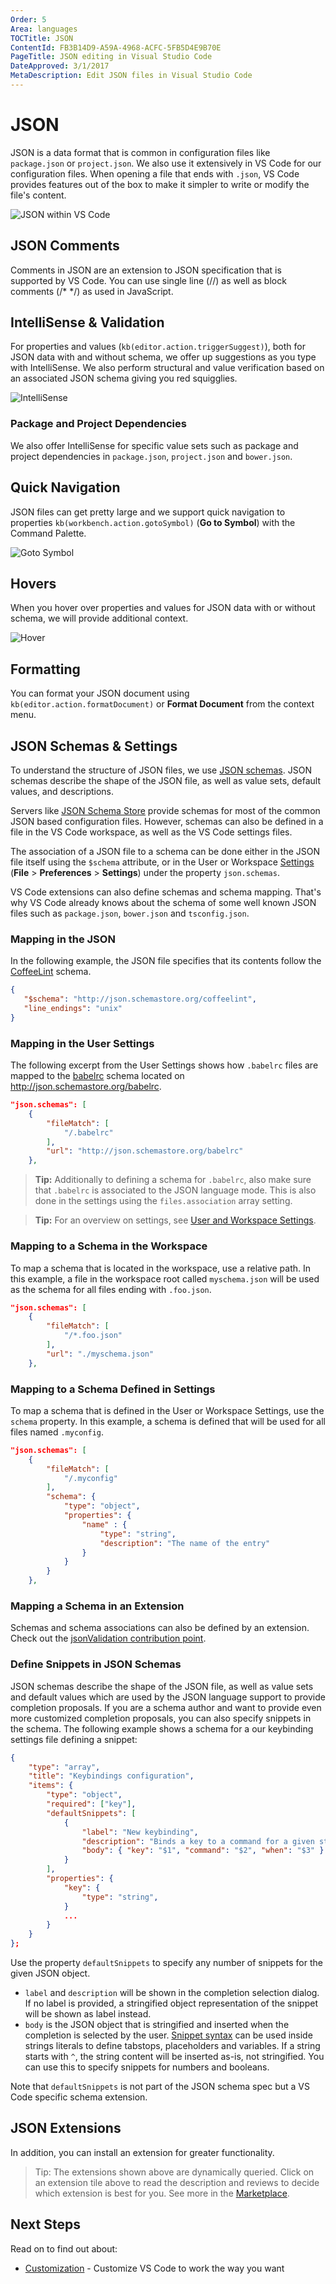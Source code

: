 ```yaml
---
Order: 5
Area: languages
TOCTitle: JSON
ContentId: FB3B14D9-A59A-4968-ACFC-5FB5D4E9B70E
PageTitle: JSON editing in Visual Studio Code
DateApproved: 3/1/2017
MetaDescription: Edit JSON files in Visual Studio Code
---
```


# JSON

JSON is a data format that is common in configuration files like `package.json` or `project.json`. We also use it extensively in VS Code for our configuration files.  When opening a file that ends with `.json`, VS Code provides features out of the box to make it simpler to write or modify the file's content. 

![JSON within VS Code](images/json/json_hero.png)

## JSON Comments

Comments in JSON are an extension to JSON specification that is supported by VS Code. You can use single line (//) as well as block comments (/* */) as used in JavaScript.

## IntelliSense & Validation

For properties and values (`kb(editor.action.triggerSuggest)`), both for JSON data with and without schema, we offer up suggestions as you type with IntelliSense.   We also perform structural and value verification based on an associated JSON schema giving you red squigglies.

![IntelliSense](images/json/intellisense.png)

### Package and Project Dependencies

We also offer IntelliSense for specific value sets such as package and project dependencies in `package.json`, `project.json` and `bower.json`.

## Quick Navigation

JSON files can get pretty large and we support quick navigation to properties `kb(workbench.action.gotoSymbol)` (**Go to Symbol**) with the Command Palette.

![Goto Symbol](images/json/gotosymbol.png)

## Hovers

When you hover over properties and values for JSON data with or without schema, we will provide additional context.

![Hover](images/json/hoverandtoggle.png)


## Formatting

You can format your JSON document using `kb(editor.action.formatDocument)` or **Format Document** from the context menu.

## JSON Schemas & Settings

To understand the structure of JSON files, we use [JSON schemas](http://spacetelescope.github.io/understanding-json-schema/). JSON schemas describe the shape of the JSON file, as well as value sets, default values, and descriptions.

Servers like [JSON Schema Store](http://schemastore.org) provide schemas for most of the common JSON based configuration files. However, schemas can also be defined in a file in the VS Code workspace, as well as the VS Code settings files.

The association of a JSON file to a schema can be done either in the JSON file itself using the `$schema` attribute, or in the User or Workspace [Settings](/docs/customization/userandworkspace.md) (**File** > **Preferences** > **Settings**) under the property `json.schemas`.

VS Code extensions can also define schemas and schema mapping. That's why VS Code already knows about the schema of some well known JSON files such as `package.json`, `bower.json` and `tsconfig.json`.

### Mapping in the JSON

In the following example, the JSON file specifies that its contents follow the [CoffeeLint](http://www.coffeelint.org/) schema.

```json
{
   "$schema": "http://json.schemastore.org/coffeelint",
   "line_endings": "unix"
}
```

### Mapping in the User Settings

The following excerpt from the User Settings shows how `.babelrc` files are mapped to the [babelrc](https://babeljs.io/docs/usage/babelrc) schema located on http://json.schemastore.org/babelrc.

```json
"json.schemas": [
    {
        "fileMatch": [
            "/.babelrc"
        ],
        "url": "http://json.schemastore.org/babelrc"
    },
```

>**Tip:** Additionally to defining a schema for `.babelrc`, also make sure that `.babelrc` is associated to the JSON language mode. This is also done in the settings using the `files.association` array setting.

>**Tip:** For an overview on settings, see [User and Workspace Settings](/docs/customization/userandworkspace.md).

### Mapping to a Schema in the Workspace

To map a schema that is located in the workspace, use a relative path. In this example, a file in the workspace root called `myschema.json` will be used as the schema for all files ending with `.foo.json`.

```json
"json.schemas": [
    {
        "fileMatch": [
            "/*.foo.json"
        ],
        "url": "./myschema.json"
    },
```

### Mapping to a Schema Defined in Settings

To map a schema that is defined in the User or Workspace Settings, use the `schema` property. In this example, a schema is defined that will be used for all files named `.myconfig`.

```json
"json.schemas": [
    {
        "fileMatch": [
            "/.myconfig"
        ],
        "schema": {
            "type": "object",
            "properties": {
                "name" : {
                    "type": "string",
                    "description": "The name of the entry"
                }
            }
        }
    },
```


### Mapping a Schema in an Extension

Schemas and schema associations can also be defined by an extension. Check out the [jsonValidation contribution point](/docs/extensionAPI/extension-points.md#contributesjsonvalidation).

### Define Snippets in JSON Schemas

JSON schemas describe the shape of the JSON file, as well as value sets and default values which are used by the JSON language support to provide completion proposals.
If you are a schema author and want to provide even more customized completion proposals, you can also specify snippets in the schema. The following example shows a schema for a our keybinding settings file defining a snippet:

```json
{
    "type": "array",
    "title": "Keybindings configuration",
    "items": {
        "type": "object",
        "required": ["key"],
        "defaultSnippets": [
            {
                "label": "New keybinding",
                "description": "Binds a key to a command for a given state",
                "body": { "key": "$1", "command": "$2", "when": "$3" }
            }
        ],
        "properties": {
            "key": {
                "type": "string",
            }
            ...
        }
    }
};
```

Use the property `defaultSnippets` to specify any number of snippets for the given JSON object.
- `label` and `description` will be shown in the completion selection dialog. If no label is provided, a stringified object representation of the snippet will be shown as label instead.
- `body` is the JSON object that is stringified and inserted when the completion is selected by the user. [Snippet syntax](https://github.com/Microsoft/vscode/blob/master/src/vs/editor/contrib/snippet/common/snippet.md) can be used inside strings literals to define tabstops, placeholders and variables. If a string starts with `^`, the string content will be inserted as-is, not stringified. You can use this to specify snippets for numbers and booleans.
 
Note that `defaultSnippets` is not part of the JSON schema spec but a VS Code specific schema extension.

## JSON Extensions

In addition, you can install an extension for greater functionality. 

<div class="marketplace-extensions-json"></div>

> Tip: The extensions shown above are dynamically queried. Click on an extension tile above to read the description and reviews to decide which extension is best for you. See more in the [Marketplace](https://marketplace.visualstudio.com).

## Next Steps

Read on to find out about:

* [Customization](/docs/customization/overview.md) - Customize VS Code to work the way you want
